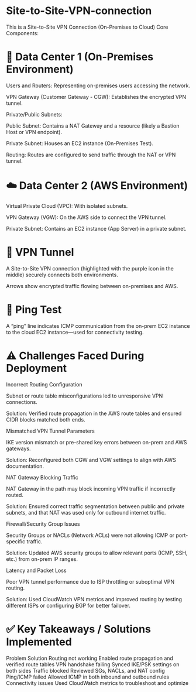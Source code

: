 # Site-to-Site-VPN-connection
This is a Site-to-Site VPN Connection (On-Premises to Cloud)
Core Components:
# 🏢 Data Center 1 (On-Premises Environment)
Users and Routers: Representing on-premises users accessing the network.

VPN Gateway (Customer Gateway - CGW): Establishes the encrypted VPN tunnel.

Private/Public Subnets:

Public Subnet: Contains a NAT Gateway and a resource (likely a Bastion Host or VPN endpoint).

Private Subnet: Houses an EC2 instance (On-Premises Test).

Routing: Routes are configured to send traffic through the NAT or VPN tunnel.

# ☁️ Data Center 2 (AWS Environment)
Virtual Private Cloud (VPC): With isolated subnets.

VPN Gateway (VGW): On the AWS side to connect the VPN tunnel.

Private Subnet: Contains an EC2 instance (App Server) in a private subnet.

# 🔐 VPN Tunnel
A Site-to-Site VPN connection (highlighted with the purple icon in the middle) securely connects both environments.

Arrows show encrypted traffic flowing between on-premises and AWS.

# 🔄 Ping Test
A “ping” line indicates ICMP communication from the on-prem EC2 instance to the cloud EC2 instance—used for connectivity testing.

# ⚠️ Challenges Faced During Deployment
Incorrect Routing Configuration

Subnet or route table misconfigurations led to unresponsive VPN connections.

Solution: Verified route propagation in the AWS route tables and ensured CIDR blocks matched both ends.

Mismatched VPN Tunnel Parameters

IKE version mismatch or pre-shared key errors between on-prem and AWS gateways.

Solution: Reconfigured both CGW and VGW settings to align with AWS documentation.

NAT Gateway Blocking Traffic

NAT Gateway in the path may block incoming VPN traffic if incorrectly routed.

Solution: Ensured correct traffic segmentation between public and private subnets, and that NAT was used only for outbound internet traffic.

Firewall/Security Group Issues

Security Groups or NACLs (Network ACLs) were not allowing ICMP or port-specific traffic.

Solution: Updated AWS security groups to allow relevant ports (ICMP, SSH, etc.) from on-prem IP ranges.

Latency and Packet Loss

Poor VPN tunnel performance due to ISP throttling or suboptimal VPN routing.

Solution: Used CloudWatch VPN metrics and improved routing by testing different ISPs or configuring BGP for better failover.

# ✅ Key Takeaways / Solutions Implemented
Problem	Solution
Routing not working	Enabled route propagation and verified route tables
VPN handshake failing	Synced IKE/PSK settings on both sides
Traffic blocked	Reviewed SGs, NACLs, and NAT config
Ping/ICMP failed	Allowed ICMP in both inbound and outbound rules
Connectivity issues	Used CloudWatch metrics to troubleshoot and optimize

